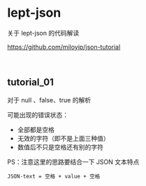 # lept-json

关于 lept-json 的代码解读

https://github.com/miloyip/json-tutorial

<br />

## tutorial_01

对于 null 、false、true 的解析

可能出现的错误状态：

- 全部都是空格
- 无效的字符（即不是上面三种值）
- 数值后不只是空格还有别的字符

PS：注意这里的思路要结合一下 JSON  文本特点

```
JSON-text = 空格 + value + 空格
```





